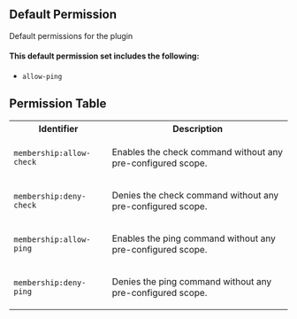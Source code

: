 ## Default Permission

Default permissions for the plugin

#### This default permission set includes the following:

- `allow-ping`

## Permission Table

<table>
<tr>
<th>Identifier</th>
<th>Description</th>
</tr>


<tr>
<td>

`membership:allow-check`

</td>
<td>

Enables the check command without any pre-configured scope.

</td>
</tr>

<tr>
<td>

`membership:deny-check`

</td>
<td>

Denies the check command without any pre-configured scope.

</td>
</tr>

<tr>
<td>

`membership:allow-ping`

</td>
<td>

Enables the ping command without any pre-configured scope.

</td>
</tr>

<tr>
<td>

`membership:deny-ping`

</td>
<td>

Denies the ping command without any pre-configured scope.

</td>
</tr>
</table>
